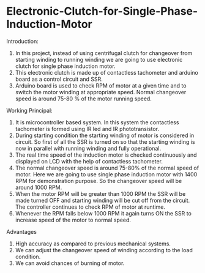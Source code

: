 # Electronic-Clutch-for-Single-Phase-Induction-Motor

Introduction:
1. In this project, instead of using centrifugal clutch for changeover from starting
   winding to running winding we are going to use electronic clutch for single phase
   induction motor. 
2. This electronic clutch is made up of contactless tachometer and arduino board as 
   a control circuit and SSR. 
3. Arduino board is used to check RPM of motor at a given time and to switch the motor
   winding at appropriate speed. Normal changeover speed is around 75-80 % of the motor 
   running speed.

Working Principal:
1. It is microcontroller based system. In this system the contactless tachometer is formed
   using IR led and IR phototransistor. 
2. During starting condition the starting winding of motor is considered in circuit. So first
   of all the SSR is turned on so that the starting winding is now in parallel with running
   winding and fully operational. 
3. The real time speed of the induction motor is checked continuously and displayed on LCD with
   the help of contactless tachometer.
4. The normal changeover speed is around 75-80% of the normal speed of motor. Here we are going 
   to use single phase induction motor with 1400 RPM for demonstration purpose. So the changeover 
   speed will be around 1000 RPM.
5. When the motor RPM will be greater than 1000 RPM the SSR will be made turned OFF and starting 
   winding will be cut off from the circuit. The controller continues to check RPM of motor at runtime.
6. Whenever the RPM falls below 1000 RPM it again turns ON the SSR to increase speed of the motor to 
   normal speed.

Advantages
1. High accuracy as compared to previous mechanical systems.
2. We can adjust the changeover speed of winding according to the load
   condition.
3. We can avoid chances of burning of motor.
